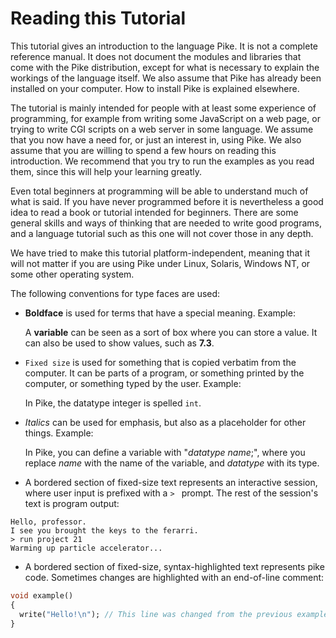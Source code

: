 # Reading this Tutorial

This tutorial gives an introduction to the language Pike. It is not
a complete reference manual. It does not document the modules and
libraries that come with the Pike distribution, except for what is
necessary to explain the workings of the language itself. We also
assume that Pike has already been installed on your computer. How to
install Pike is explained elsewhere.

The tutorial is mainly intended for people with at least some
experience of programming, for example from writing some JavaScript on
a web page, or trying to write CGI scripts on a web server in some
language. We assume that you now have a need for, or just an interest
in, using Pike. We also assume that you are willing to spend a few
hours on reading this introduction. We recommend that you try to run
the examples as you read them, since this will help your learning
greatly.

Even total beginners at programming will be able to understand much
of what is said. If you have never programmed before it is
nevertheless a good idea to read a book or tutorial intended for
beginners. There are some general skills and ways of thinking that are
needed to write good programs, and a language tutorial such as this
one will not cover those in any depth.

We have tried to make this tutorial platform-independent, meaning
that it will not matter if you are using Pike under Linux, Solaris,
Windows NT, or some other operating system.

The following conventions for type faces are used:

* **Boldface** is used for terms that have a special meaning.
  Example:

  A **variable** can be seen as a sort of box where you can store a value.
  It can also be used to show values, such as **7.3**.

* `Fixed size` is used for something that is copied verbatim from the computer.
  It can be parts of a program,
  or something printed by the computer,
  or something typed by the user.
  Example:

  In Pike, the datatype integer is spelled `int`.

* *Italics* can be used for emphasis, but also as a placeholder
  for other things.
  Example:

  In Pike, you can define a variable with "*datatype* *name*;",
  where you replace *name* with the name of the variable,
  and *datatype* with its type.

* A bordered section of fixed-size text
  represents an interactive session,
  where user input is prefixed with a `> ` prompt.
  The rest of the session's text is program output:

```
Hello, professor.
I see you brought the keys to the ferarri.
> run project 21
Warming up particle accelerator...
```

* A bordered section of fixed-size, syntax-highlighted text
  represents pike code.
  Sometimes changes are highlighted with an end-of-line comment:

```pike
void example()
{
  write("Hello!\n"); // This line was changed from the previous example
}
```
